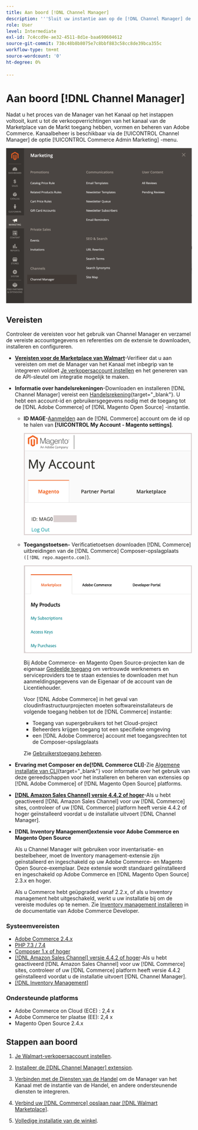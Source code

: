 ```yaml
---
title: Aan boord [!DNL Channel Manager]
description: '''Sluit uw instantie aan op de [!DNL Channel Manager] de dienst door een paar onboarding stappen te voltooien."'
role: User
level: Intermediate
exl-id: 7c4ccd9e-ae32-4511-8d1e-baa690604612
source-git-commit: 738c48b8b8075e7c8bbf883c58cc8de39bca355c
workflow-type: tm+mt
source-wordcount: '0'
ht-degree: 0%

---
```



# Aan boord [!DNL Channel Manager]

Nadat u het proces van de Manager van het Kanaal op het instappen voltooit, kunt u tot de verkoopverrichtingen van het kanaal van de Marketplace van de Markt toegang hebben, vormen en beheren van Adobe Commerce. Kanaalbeheer is beschikbaar via de [!UICONTROL Channel Manager] de optie [!UICONTROL Commerce Admin Marketing] -menu.

![[!DNL Channel Manager] optie in de beheerweergave](assets/channel-manager-admin-view.png)

## Vereisten

Controleer de vereisten voor het gebruik van Channel Manager en verzamel de vereiste accountgegevens en referenties om de extensie te downloaden, installeren en configureren.

- **[Vereisten voor de Marketplace van Walmart](walmart-requirements.md)**-Verifieer dat u aan vereisten om met de Manager van het Kanaal met inbegrip van te integreren voldoet [Je verkopersaccount instellen](https://sellerhelp.walmart.com/seller/s/guide?article=000008219) en het genereren van de API-sleutel om integratie mogelijk te maken.

- **Informatie over handelsrekeningen**-Downloaden en installeren [!DNL Channel Manager] vereist een [Handelsrekening](https://docs.magento.com/user-guide/magento/magento-account.html){target=&quot;_blank&quot;}. U hebt een account-id en gebruikersgegevens nodig met de toegang tot de [!DNL Adobe Commerce] of [!DNL Magento Open Source] -instantie.

   - **ID MAGE**-[Aanmelden](https://account.magento.com/customer/account/login/) aan de [!DNL Commerce] account om de id op te halen van **[!UICONTROL My Account - Magento settings]**.

      ![[!DNL MAGEID] op [!DNL Commerce] accountinstellingen](assets/mageid-my-commerce-account.png)

   - **Toegangstoetsen-** Verificatietoetsen downloaden [!DNL Commerce] uitbreidingen van de [!DNL Commerce] Composer-opslagplaats `([!DNL repo.magento.com]`).

      ![[!UICONTROL Commerce Marketplace access keys]](assets/commerce-marketplace-access-keys.png)

      Bij Adobe Commerce- en Magento Open Source-projecten kan de eigenaar [Gedeelde toegang](https://docs.magento.com/user-guide/magento/magento-account-share.html) om vertrouwde werknemers en serviceproviders toe te staan extensies te downloaden met hun aanmeldingsgegevens van de Eigenaar of de account van de Licentiehouder.

      Voor [!DNL Adobe Commerce] in het geval van cloudinfrastructuurprojecten moeten softwareinstallateurs de volgende toegang hebben tot de [!DNL Commerce] instantie:

      - Toegang van supergebruikers tot het Cloud-project
      - Beheerders krijgen toegang tot een specifieke omgeving
      - een [!DNL Adobe Commerce] account met toegangsrechten tot de Composer-opslagplaats

      Zie [Gebruikerstoegang beheren](https://devdocs.magento.com/cloud/project/user-admin.html).


- **Ervaring met Composer en de[!DNL Commerce CLI]**-Zie [Algemene installatie van CLI](https://devdocs.magento.com/extensions/install/){target=&quot;_blank&quot;} voor informatie over het gebruik van deze gereedschappen voor het installeren en beheren van extensies op [!DNL Adobe Commerce] of [!DNL Magento Open Source] platforms.

- **[[!DNL Amazon Sales Channel] versie 4.4.2 of hoger](https://experienceleague.adobe.com/docs/commerce-channels/amazon/release-notes.html)**-Als u hebt geactiveerd [!DNL Amazon Sales Channel] voor uw [!DNL Commerce] sites, controleer of uw [!DNL Commerce] platform heeft versie 4.4.2 of hoger geïnstalleerd voordat u de installatie uitvoert [!DNL Channel Manager].

- **[!DNL Inventory Management]extensie voor Adobe Commerce en Magento Open Source**

   Als u Channel Manager wilt gebruiken voor inventarisatie- en bestelbeheer, moet de Inventory management-extensie zijn geïnstalleerd en ingeschakeld op uw Adobe Commerce- en Magento Open Source-exemplaar. Deze extensie wordt standaard geïnstalleerd en ingeschakeld op Adobe Commerce en [!DNL Magento Open Source] 2.3.x en hoger.

   Als u Commerce hebt geüpgraded vanaf 2.2.x, of als u Inventory management hebt uitgeschakeld, werkt u uw installatie bij om de vereiste modules op te nemen. Zie [Inventory management installeren](https://devdocs.magento.com/extensions/inventory-management/) in de documentatie van Adobe Commerce Developer.

### Systeemvereisten

- [Adobe Commerce 2.4.x](https://devdocs.magento.com/release/released-versions.html)
- [PHP 7.3 / 7.4](https://devdocs.magento.com/guides/v2.4/install-gde/prereq/php-settings.html)
- [Composer 1.x of hoger](https://devdocs.magento.com/cloud/reference/cloud-composer.html)
- [[!DNL Amazon Sales Channel] versie 4.4.2 of hoger](https://experienceleague.adobe.com/docs/commerce-channels/amazon/release-notes.html)-Als u hebt geactiveerd [!DNL Amazon Sales Channel] voor uw [!DNL Commerce] sites, controleer of uw [!DNL Commerce] platform heeft versie 4.4.2 geïnstalleerd voordat u de installatie uitvoert [!DNL Channel Manager].
- [[!DNL Inventory Management]](https://devdocs.magento.com/extensions/inventory-management/)

### Ondersteunde platforms

- Adobe Commerce on Cloud (ECE) : 2,4 x
- Adobe Commerce ter plaatse (EE): 2,4 x
- Magento Open Source 2.4.x

## Stappen aan boord

1. [Je Walmart-verkopersaccount instellen](https://seller.walmart.com/signup?q=&amp;origin=solution_provider&amp;src=0014M00001zivMp).

1. [Installeer de [!DNL Channel Manager] extension](install.md).

1. [Verbinden met de Diensten van de Handel](connect.md) om de Manager van het Kanaal met de instantie van de Handel, en andere ondersteunende diensten te integreren.

1. [Verbind uw [!DNL Commerce] opslaan naar [!DNL Walmart Marketplace]](connect-marketplace.md).

1. [Volledige installatie van de winkel](complete-sales-channel-store-setup.md).
